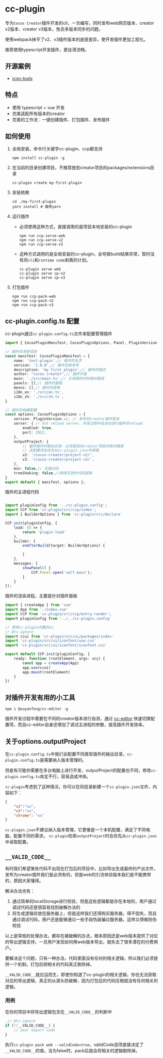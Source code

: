 # cc-plugin

专为`Cocos Creator`插件开发的cli，一次编写，同时发布web网页版本、creator v2版本、creator v3版本，免去多版本同步的问题。

使用webpack抹平了v2、v3插件版本的底层差异，使开发插件更加工程化。

推荐使用typescript开发插件，更丝滑流畅。

## 开源案例
- [icon-tools](https://github.com/son-king/icon-tool)

## 特点

- 使用 typescript + vue 开发
- 完美适配所有版本的creator
- 完善的工作流：一键创建插件、打包插件、发布插件

## 如何使用

1. 全局安装，命令行关键字cc-plugin、ccp都支持

    ```shell
    npm install cc-plugin -g
    ```

2. 在当前的目录创建项目，不推荐放到creator项目的packages/extensions目录
    ```shell
    cc-plugin create my-first-plugin
    ```

3. 安装依赖
    ```shell
    cd ./my-first-plugin
    yarn install # 推荐yarn
    ```
4. 运行插件
   - 必须使用这种方式，直接调用的是项目本地安装的cc-plugin
        ```
        npm run ccp-serve-web
        npm run ccp-serve-v2
        npm run ccp-serve-v3
        ```
    - 这种方式调用的是全局安装的cc-plugin，会导致build结果异常，暂时没有将`cli`和`runtime code`剥离的计划。
        ```shell
        cc-plugin serve web
        cc-plugin serve cp-v2
        cc-plugin serve cp-v3
        ```
5. 打包插件
    ```
    npm run ccp-pack-web
    npm run ccp-pack-v2
    npm run ccp-pack-v3
    ``` 

## cc-plugin.config.ts 配置

cc-plugin通过`cc-plugin.config.ts`文件来配置管理插件

```typescript
import { CocosPluginManifest, CocosPluginOptions, Panel, PluginVersion } from 'cc-plugin/src/declare';

// 插件的清单信息
const manifest: CocosPluginManifest = {
    name: 'test-plugin',// 插件的名字
    version: '1.0.0',// 插件的版本号
    description: 'my first plugin',// 插件的描述
    author: "cocos creator",// 插件作者
    main: './src/main.ts',// 主进程的代码相对路径
    panels: [],// 插件的面板
    menus: [],// 插件的菜单
    i18n_en: './src/en.ts',
    i18n_zh: './src/zh.ts',
}

// 插件的构建配置
const options: CocosPluginOptions = {
    version: PluginVersion.v2, // 发布的creator插件版本
    server: { // hot reload server，开发过程中会自动进行插件的reload
        enabled: true,
        port: 2022,
    },
    outputProject: { 
        // 最终插件的输出目录，必须是指向creator项目的绝对路径
        // 该配置项会优先从cc-plugin.json中获取
        v2: '/cocos-creator/project-v2/',
        v3: '/cocos-creator/project-v3/',
    },
    min: false,// 压缩代码
    treeShaking: false,//剔除无效的代码逻辑
}
export default { manifest, options };

```

插件的主进程代码

```typescript

import pluginConfig from '../cc-plugin.config';
import CCP from 'cc-plugin/src/ccp/index';
import { BuilderOptions } from 'cc-plugin/src/declare'

CCP.init(pluginConfig, {
    load: () => {
        return 'plugin-load'
    },
    builder: {
        onAfterBuild(target: BuilderOptions) {

        }
    },
    messages: {
        showPanel() {
            CCP.Panel.open('self.main');
        }
    }
});

```
插件的渲染进程，主要是针对插件面板

```typescript
import { createApp } from 'vue'
import App from './index.vue'
import CCP from 'cc-plugin/src/ccp/entry-render';
import pluginConfig from '../../cc-plugin.config'

// 使用cc-plugin内置的ui
// @ts-ignore
import ccui from 'cc-plugin/src/ui/packages/index'
import 'cc-plugin/src/ui/iconfont/use.css'
import 'cc-plugin/src/ui/iconfont/iconfont.css'

export default CCP.init(pluginConfig, {
    ready: function (rootElement, args: any) {
        const app = createApp(App)
        app.use(ccui)
        app.mount(rootElement)
    }
})
```
## 对插件开发有用的小工具

```shell
npm i @xuyanfeng/cc-editor -g 
```
插件开发过程中需要在不同的creator版本进行自测，通过 [cc-editor](https://github.com/cocos-creator-plugin/cc-editor) 快速切换配置项，而且cc-editor自身还增加了调试主进程的参数，提高插件开发效率。

## 关于options.outputProject
在`cc-plugin.config.ts`中我们会配置不同类型插件的输出目录，`cc-plugin.config.ts`是需要纳入版本管理的。

但是有可能你需要在多台电脑上进行开发，outputProject的配置也不同，修改`cc-plugin.config.ts`肯定不行，容易造成冲突。

`cc-plugin`考虑到了这种情况，你可以在同目录新建一个`cc-plugin.json`文件，内容如下：
```json
{
    "v2":"xx",
    "v3":"xx",
    "chrome": "xx"
}
```
`cc-plugin.json`不建议纳入版本管理，它更像是一个本机配置，满足了不同电脑，配置不同的需求。
`cc-plugin`检索`outputProject`时会优先从`cc-plugin.json`中读取配置。
## `__VALID_CODE__`

有时我们希望某些代码不出现在打包后的项目中，比如导出生成最终的产出文件，发布为creator插件我们是必须有的，但是web的引流体验版本我们是不能携带的，原因大家懂得。

解决办法也有：
1.  通过简单的localStorage进行校验，但是这些逻辑都是存在本地的，用户通过调试代码还是很容易找到破解办法的
2.  将生成逻辑存放在服务器上，但是这样我们还得购买服务器，得不偿失，而且通过调试代码，用户还是能够通过一些手段伪装骗过服务器，这样又得做防伪校验

以上是常规的处理办法，都存在被破解的办法，根本原因还是web版本提供了对应的导出逻辑支持，一旦用户发现如何用web版本导出，就失去了很多潜在的付费用户。


要解决这个问题，只有一种办法，代码里面没有任何的相关逻辑，所以我们必须提供一个机制，打包后把相关的代码真正剔除掉。

`__VALID_CODE__`就应运而生，即使你知道了cc-plugin的相关逻辑，你也无法获取对应的导出逻辑，真正的从源头防破解，因为打包后的代码压根就没有任何相关的逻辑。

### 用例
在你的项目中将导出逻辑包含在`__VALID_CODE__`的判断中
```ts
 // @ts-ignore
if (!!__VALID_CODE__) {
    // your export code
}
```

执行`cc-plugin pack web --validCode=true`，validCode选项直接决定了`__VALID_CODE__`的值，当为false时，pack后就会将相关的逻辑剔除掉。